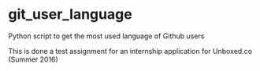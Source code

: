 # git_user_language
Python script to get the most used language of Github users

This is done a test assignment for an internship application for Unboxed.co (Summer 2016)
